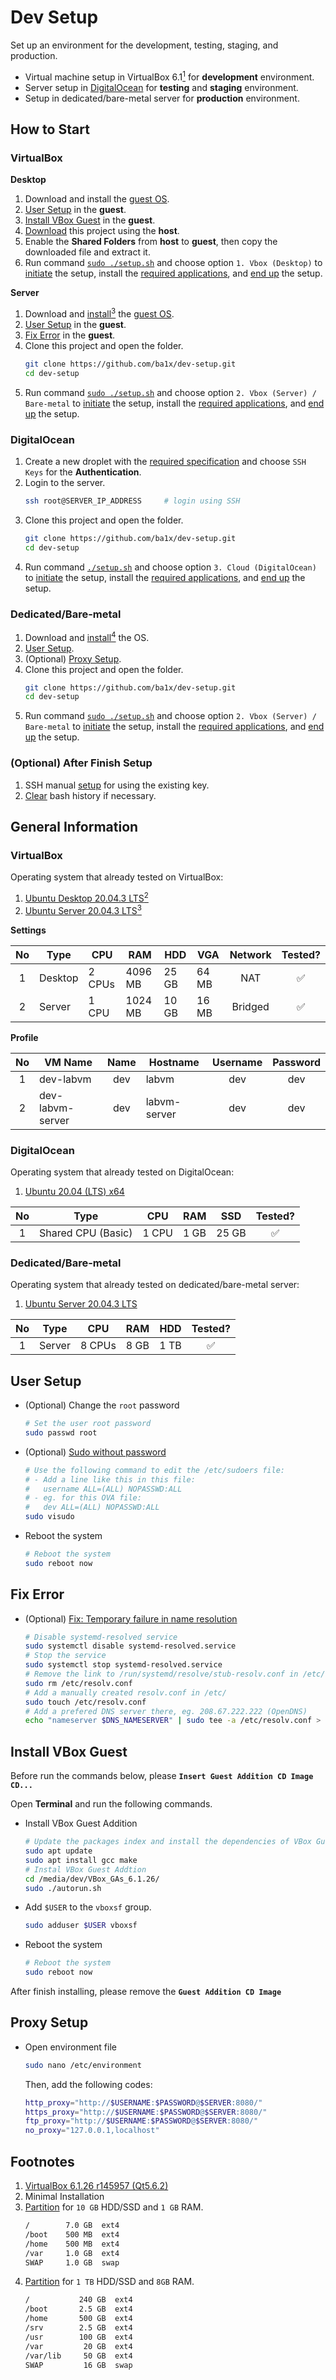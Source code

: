 # Dev Setup

Set up an environment for the development, testing, staging, and production.

- Virtual machine setup in VirtualBox 6.1[<sup>1</sup>](#footnotes) for **development** environment.
- Server setup in [DigitalOcean](https://m.do.co/c/d0e1521b9ceb) for **testing** and **staging** environment.
- Setup in dedicated/bare-metal server for **production** environment.

## How to Start

### VirtualBox

**Desktop**

1. Download and install the [guest OS](#virtualbox-1).
1. [User Setup](#user-setup) in the **guest**.
1. [Install VBox Guest](#install-vbox-guest) in the **guest**.
1. [Download](https://github.com/ba1x/dev-setup/archive/refs/heads/main.zip) this project using the **host**.
1. Enable the **Shared Folders** from **host** to **guest**, then copy the downloaded file and extract it.
1. Run command [`sudo ./setup.sh`](setup.sh) and choose option `1. Vbox (Desktop)` to [initiate](docs/init-setup.md) the setup, install the [required applications](docs/install-required-applications.md), and [end up](docs/end-setup.md) the setup.

**Server**

1. Download and [install](docs/install-ubuntu-server.md)[<sup>3</sup>](#footnotes) the [guest OS](#virtualbox-1).
1. [User Setup](#user-setup) in the **guest**.
1. [Fix Error](#fix-error) in the **guest**.
1. Clone this project and open the folder.
    ```bash
    git clone https://github.com/ba1x/dev-setup.git
    cd dev-setup
    ```
1. Run command [`sudo ./setup.sh`](setup.sh) and choose option `2. Vbox (Server) / Bare-metal` to [initiate](docs/init-setup.md) the setup, install the [required applications](docs/install-required-applications.md), and [end up](docs/end-setup.md) the setup.

### DigitalOcean

1. Create a new droplet with the [required specification](#digitalocean-1) and choose `SSH Keys` for the **Authentication**.
1. Login to the server.
    ```bash
    ssh root@SERVER_IP_ADDRESS     # login using SSH
    ```
1. Clone this project and open the folder.
    ```bash
    git clone https://github.com/ba1x/dev-setup.git
    cd dev-setup
    ```
1. Run command [`./setup.sh`](setup.sh) and choose option `3. Cloud (DigitalOcean)` to [initiate](docs/init-setup.md) the setup, install the [required applications](docs/install-required-applications.md), and [end up](docs/end-setup.md) the setup.


### Dedicated/Bare-metal

1. Download and [install](docs/install-ubuntu-server.md)[<sup>4</sup>](#footnotes) the OS.
1. [User Setup](#user-setup).
1. (Optional) [Proxy Setup](#proxy-setup).
1. Clone this project and open the folder.
    ```bash
    git clone https://github.com/ba1x/dev-setup.git
    cd dev-setup
    ```
1. Run command [`sudo ./setup.sh`](setup.sh) and choose option `2. Vbox (Server) / Bare-metal` to [initiate](docs/init-setup.md) the setup, install the [required applications](docs/install-required-applications.md), and [end up](docs/end-setup.md) the setup. 

### (Optional) After Finish Setup

1. SSH manual [setup](https://gist.github.com/ba1x/38a6b359e2b4221b72adff201403045d) for using the existing key.
1. [Clear](https://gist.github.com/ba1x/35621c685282993146f6c51afd6f9bef) bash history if necessary.

## General Information

### VirtualBox

Operating system that already tested on VirtualBox:

1. [Ubuntu Desktop 20.04.3 LTS](https://ubuntu.com/download/desktop)[<sup>2</sup>](#footnotes)
1. [Ubuntu Server 20.04.3 LTS](https://ubuntu.com/download/server)[<sup>3</sup>](#footnotes)


**Settings**

| No | Type | CPU | RAM | HDD | VGA | Network | Tested? |
|:---:|---|---|---|---|---|:---:|:---:|
| 1 | Desktop | 2 CPUs | 4096 MB | 25 GB | 64 MB | NAT | ✅ |
| 2 | Server | 1 CPU | 1024 MB | 10 GB | 16 MB | Bridged | ✅ |

**Profile**

| No | VM Name | Name | Hostname | Username | Password |
|:---:|---|:---:|---|:---:|:---:|
| 1 | dev-labvm | dev | labvm | dev | dev |
| 2 | dev-labvm-server | dev | labvm-server | dev | dev | 

### DigitalOcean

Operating system that already tested on DigitalOcean:

1. [Ubuntu 20.04 (LTS) x64](https://ubuntu.com/download/server)

| No | Type | CPU | RAM | SSD | Tested? | 
|:---:|---|---|---|---|:---:|
| 1 | Shared CPU (Basic) | 1 CPU | 1 GB | 25 GB | ✅ |

### Dedicated/Bare-metal

Operating system that already tested on dedicated/bare-metal server:

1. [Ubuntu Server 20.04.3 LTS](https://ubuntu.com/download/server)

| No | Type | CPU | RAM | HDD | Tested? | 
|:---:|---|---|---|---|:---:|
| 1 | Server | 8 CPUs | 8 GB | 1 TB | ✅ |

## User Setup

- (Optional) Change the `root` password
    ```bash
    # Set the user root password
    sudo passwd root
    ```
- (Optional) [Sudo without password](https://linuxhandbook.com/sudo-without-password/)
    ```bash
    # Use the following command to edit the /etc/sudoers file:
    # - Add a line like this in this file:
    #   username ALL=(ALL) NOPASSWD:ALL
    # - eg. for this OVA file:
    #   dev ALL=(ALL) NOPASSWD:ALL
    sudo visudo
    ```
- Reboot the system
    ```bash
    # Reboot the system
    sudo reboot now
    ```

## Fix Error

- (Optional) [Fix: Temporary failure in name resolution](https://stackoverflow.com/a/54460886)
    ```bash
    # Disable systemd-resolved service
    sudo systemctl disable systemd-resolved.service
    # Stop the service
    sudo systemctl stop systemd-resolved.service
    # Remove the link to /run/systemd/resolve/stub-resolv.conf in /etc/resolv.conf
    sudo rm /etc/resolv.conf
    # Add a manually created resolv.conf in /etc/
    sudo touch /etc/resolv.conf
    # Add a prefered DNS server there, eg. 208.67.222.222 (OpenDNS)
    echo "nameserver $DNS_NAMESERVER" | sudo tee -a /etc/resolv.conf > /dev/null
    ```

## Install VBox Guest

Before run the commands below, please **`Insert Guest Addition CD Image CD...`**

Open **Terminal** and run the following commands.

- Install VBox Guest Addition
    ```bash
    # Update the packages index and install the dependencies of VBox Guest Addition
    sudo apt update
    sudo apt install gcc make
    # Instal VBox Guest Addtion
    cd /media/dev/VBox_GAs_6.1.26/
    sudo ./autorun.sh
    ```
- Add `$USER` to the `vboxsf` group.
    ```bash
    sudo adduser $USER vboxsf
    ```
- Reboot the system
    ```bash
    # Reboot the system
    sudo reboot now
    ```
    
After finish installing, please remove the **`Guest Addition CD Image`**


## Proxy Setup

- Open environment file
    ```bash
    sudo nano /etc/environment
    ```
    Then, add the following codes:
    ```bash
    http_proxy="http://$USERNAME:$PASSWORD@$SERVER:8080/"
    https_proxy="http://$USERNAME:$PASSWORD@$SERVER:8080/"
    ftp_proxy="http://$USERNAME:$PASSWORD@$SERVER:8080/"
    no_proxy="127.0.0.1,localhost"
    ```

## Footnotes

1. [VirtualBox 6.1.26 r145957 (Qt5.6.2)](https://www.virtualbox.org/wiki/Downloads)
2. Minimal Installation
3. [Partition](docs/ubuntu-filesystem-and-partitions.md) for `10 GB` HDD/SSD and `1 GB` RAM.
    ```bash
    /        7.0 GB  ext4
    /boot    500 MB  ext4
    /home    500 MB  ext4
    /var     1.0 GB  ext4
    SWAP     1.0 GB  swap
    ```
3. [Partition](docs/ubuntu-filesystem-and-partitions.md) for `1 TB` HDD/SSD and `8GB` RAM.
    ```bash
    /           240 GB  ext4
    /boot       2.5 GB  ext4
    /home       500 GB  ext4
    /srv        2.5 GB  ext4
    /usr        100 GB  ext4
    /var         20 GB  ext4
    /var/lib     50 GB  ext4
    SWAP         16 GB  swap
    ```
